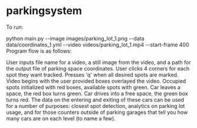 # parkingsystem
To run:

python main.py --image images/parking_lot_1.png --data data/coordinates_1.yml --video videos/parking_lot_1.mp4 --start-frame 400
Program flow is as follows:

User inputs file name for a video, a still image from the video, and a path for the output file of parking space coordinates.
User clicks 4 corners for each spot they want tracked. Presses 'q' when all desired spots are marked.
Video begins with the user provided boxes overlayed the video. Occupied spots initialized with red boxes, available spots with green.
Car leaves a space, the red box turns green.
Car drives into a free space, the green box turns red.
The data on the entering and exiting of these cars can be used for a number of purposes: closest spot detection, analytics on parking lot usage, and for those counters outside of parking garages that tell you how many cars are on each level (to name a few).
